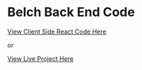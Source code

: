 # Belch Back End Code

[View Client Side React Code Here](https://github.com/cfowler650/Belch)

or 

[View Live Project Here](https://test-rails-app-belch.herokuapp.com/#/)
